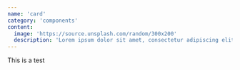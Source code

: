 ```yaml
---
name: 'card'
category: 'components'
content:
  image: 'https://source.unsplash.com/random/300x200'
  description: 'Lorem ipsum dolor sit amet, consectetur adipiscing elit. In vitae libero mi. Fusce sodales nisi id nibh ultrices, quis gravida nisl sagittis.'
---
```


This is a test

```card:./demo.html hidden

```

```card:./demo.css hidden

```
